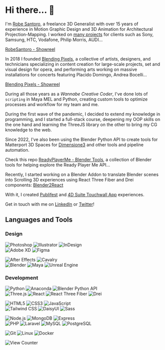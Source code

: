 # Hi there... 👋

I'm [Robe Santoro](https://linktr.ee/robesantoro), a freelance 3D Generalist with over 15 years of experience in Motion Graphic Design and 3D Animation for Architectural Projection-Mapping. I worked on [many projects](https://vimeo.com/robesantoro/videos) for clients such as Sony, Samsung, HTC, Vodafone, Philip Morris, AUDI...

[RobeSantoro - Showreel](https://user-images.githubusercontent.com/1170571/196966158-76a67dd2-b9cf-465c-9611-3a6ae68b4a8b.mp4)

In 2018 I founded [Blending Pixels](https://www.blendingpixels.com/), a collective of artists, designers, and technicians specializing in content creation for large-scale projects, set and visual design for opera, and performing arts working on massive installations for concerts featuring Placido Domingo, Andrea Bocelli...

[Blending Pixels - Showreel](https://user-images.githubusercontent.com/1170571/196964784-1d149396-b1f1-4626-85ad-d00c076e8e50.mp4)

During all those years as a *Wannabe Creative Coder*, I've done lots of `scripting` in Maya MEL and Python, creating custom tools to optimize processes and workflow for my team and me.  

During the first wave of the pandemic, I decided to extend my knowledge in programming, and I started a full-stack course, deepening my OOP skills on the one hand and learning the ThreeJS library on the other to bring my CG knowledge to the web.

Since 2022, I've also been using the Blender Python API to create tools for Matterport 3D Spaces for [Dimensione3](https://www.dimensione3.com/) and other tools and pipeline automation.

Check this repo [ReadyPlayerMe - Blender Tools](https://github.com/RobeSantoro/ReadyPlayerMe-Blender-Tools), a collection of Blender tools for helping explore the Ready Player Me API...

Recently, I started working on a Blender Addon to translate Blender scenes into Scrolling 3D experiences using React Three Fiber and Drei components: [Blender2React](https://github.com/RobeSantoro/Blender2React)

With it, I created [Publifest](https://publifest-3d-r3f.vercel.app/) and [4D Suite Touchwall App](https://4d-suite-touchwall-git-demo-robesantoro.vercel.app/) experiences.

Get in touch with me on [LinkedIn](https://www.linkedin.com/in/robesantoro/) or [Twitter](https://twitter.com/RobeSantoro)!

## Languages and Tools

### Design

![Photoshop](https://img.shields.io/badge/-Photoshop-000000?style=flat&logo=adobe-photoshop)
![Illustrator](https://img.shields.io/badge/-Illustrator-000000?style=flat&logo=adobe-illustrator)
![InDesign](https://img.shields.io/badge/-InDesign-000000?style=flat&logo=adobe-indesign)  
![Adobe XD](https://img.shields.io/badge/-XD-000000?style=flat&logo=adobe-xd)
![Figma](https://img.shields.io/badge/-Figma-000000?style=flat&logo=figma)

![After Effects](https://img.shields.io/badge/-After%20Effects-000000?style=flat&logo=adobe-after-effects)
![Cavalry](https://img.shields.io/badge/-Cavalry-000000?style=flat&logo=cavalry)  
![Blender](https://img.shields.io/badge/-Blender-000000?style=flat&logo=blender&logoColor=orange)
![Maya](https://img.shields.io/badge/-Maya-000000?style=flat&logo=autodesk&logoColor=blue)
![Unreal Engine](https://img.shields.io/badge/-Unreal%20Engine-000000?style=flat&logo=unreal-engine)  

### Development

![Python](https://img.shields.io/badge/-Python-000000?style=flat&logo=python)
![Anaconda](https://img.shields.io/badge/-Anaconda-000000?style=flat&logo=anaconda)
![Blender Python API](https://img.shields.io/badge/-Blender%20Python%20API-000000?style=flat&logo=blender&logoColor=orange)  
![Three.js](https://img.shields.io/badge/-Three.js-000000?style=flat&logo=three.js)
![React](https://img.shields.io/badge/-React-000000?style=flat&logo=react)
![React Three Fiber](https://img.shields.io/badge/-React%20Three%20Fiber-000000?style=flat)
![Drei](https://img.shields.io/badge/-Drei-000000?style=flat)

![HTML5](https://img.shields.io/badge/-HTML5-000000?style=flat&logo=html5)
![CSS3](https://img.shields.io/badge/-CSS3-000000?style=flat&logo=css3)
![JavaScript](https://img.shields.io/badge/-JavaScript-000000?style=flat&logo=javascript)  
![Tailwind CSS](https://img.shields.io/badge/-Tailwind%20CSS-000000?style=flat&logo=tailwind-css)
![DaisyUI](https://img.shields.io/badge/-DaisyUI-000000?style=flat&logo=daisy-css)
![Sass](https://img.shields.io/badge/-Sass-000000?style=flat&logo=sass)

![Node.js](https://img.shields.io/badge/-Node.js-000000?style=flat&logo=node.js)
![MongoDB](https://img.shields.io/badge/-MongoDB-000000?style=flat&logo=mongodb)
![Express](https://img.shields.io/badge/-Express-000000?style=flat&logo=express)  
![PHP](https://img.shields.io/badge/-PHP-000000?style=flat&logo=php)
![Laravel](https://img.shields.io/badge/-Laravel-000000?style=flat&logo=laravel)
![MySQL](https://img.shields.io/badge/-MySQL-000000?style=flat&logo=mysql)
![PostgreSQL](https://img.shields.io/badge/-PostgreSQL-000000?style=flat&logo=postgresql) 

![Git](https://img.shields.io/badge/-Git-000000?style=flat&logo=git)
![Linux](https://img.shields.io/badge/-Linux-000000?style=flat&logo=linux)
![Docker](https://img.shields.io/badge/-Docker-000000?style=flat&logo=docker)

![View Counter](https://komarev.com/ghpvc/?username=RobeSantoro&label=Profile-Views&color=ff00ee&style=flat)
